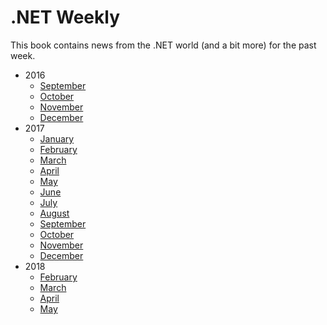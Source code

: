 # .NET Weekly

This book contains news from the .NET world (and a bit more) for the past week.

+ 2016
  + [September](2016.09/README.md)
  + [October](2016.10/README.md)
  + [November](2016.11/README.md)
  + [December](2016.12/README.md)
+ 2017
  + [January](2017_January/README.md)
  + [February](2017_February/README.md)
  + [March](2017_March/README.md)
  + [April](2017_April/README.md)
  + [May](2017_May/README.md)
  + [June](2017_June/README.md)
  + [July](2017_July/README.md)
  + [August](2017_August/README.md)
  + [September](2017_September/README.md)
  + [October](2017_October/README.md)
  + [November](2017_November/README.md)
  + [December](2017_December/README.md)
+ 2018
  + [February](2018.02/README.md)
  + [March](2018.03/README.md)
  + [April](2018.04/README.md)
  + [May](2018.05/README.md)
